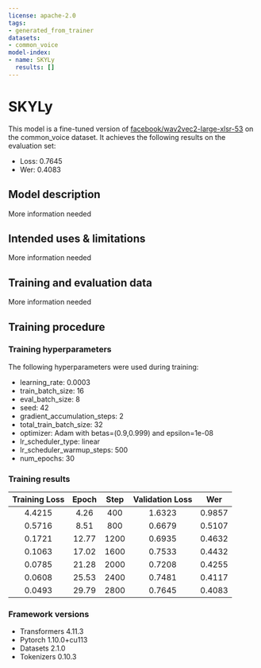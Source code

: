```yaml
---
license: apache-2.0
tags:
- generated_from_trainer
datasets:
- common_voice
model-index:
- name: SKYLy
  results: []
---
```


<!-- This model card has been generated automatically according to the information the Trainer had access to. You
should probably proofread and complete it, then remove this comment. -->

# SKYLy

This model is a fine-tuned version of [facebook/wav2vec2-large-xlsr-53](https://huggingface.co/facebook/wav2vec2-large-xlsr-53) on the common_voice dataset.
It achieves the following results on the evaluation set:
- Loss: 0.7645
- Wer: 0.4083

## Model description

More information needed

## Intended uses & limitations

More information needed

## Training and evaluation data

More information needed

## Training procedure

### Training hyperparameters

The following hyperparameters were used during training:
- learning_rate: 0.0003
- train_batch_size: 16
- eval_batch_size: 8
- seed: 42
- gradient_accumulation_steps: 2
- total_train_batch_size: 32
- optimizer: Adam with betas=(0.9,0.999) and epsilon=1e-08
- lr_scheduler_type: linear
- lr_scheduler_warmup_steps: 500
- num_epochs: 30

### Training results

| Training Loss | Epoch | Step | Validation Loss | Wer    |
|:-------------:|:-----:|:----:|:---------------:|:------:|
| 4.4215        | 4.26  | 400  | 1.6323          | 0.9857 |
| 0.5716        | 8.51  | 800  | 0.6679          | 0.5107 |
| 0.1721        | 12.77 | 1200 | 0.6935          | 0.4632 |
| 0.1063        | 17.02 | 1600 | 0.7533          | 0.4432 |
| 0.0785        | 21.28 | 2000 | 0.7208          | 0.4255 |
| 0.0608        | 25.53 | 2400 | 0.7481          | 0.4117 |
| 0.0493        | 29.79 | 2800 | 0.7645          | 0.4083 |


### Framework versions

- Transformers 4.11.3
- Pytorch 1.10.0+cu113
- Datasets 2.1.0
- Tokenizers 0.10.3
